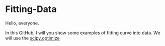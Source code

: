 # Fitting-Data

Hello, everyone.

In this GitHub, I will you show some examples of fitting curve into data. We will use the [scipy.optimize](https://docs.scipy.org/doc/scipy/reference/optimize.html)
